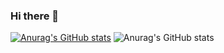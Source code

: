 ### Hi there 👋

<!--
**smilk5u/smilk5u** is a ✨ _special_ ✨ repository because its `README.md` (this file) appears on your GitHub profile.

Here are some ideas to get you started:

- 🔭 I’m currently working on ...
- 🌱 I’m currently learning ...
- 👯 I’m looking to collaborate on ...
- 🤔 I’m looking for help with ...
- 💬 Ask me about ...
- 📫 How to reach me: ...
- 😄 Pronouns: ...
- ⚡ Fun fact: ...
-->

[![Anurag's GitHub stats](https://github-readme-stats.vercel.app/api?username=smilk5u)](https://github.com/anuraghazra/github-readme-stats)
![Anurag's GitHub stats](https://github-readme-stats.vercel.app/api?smilk5u=anuraghazra&show_icons=true)
